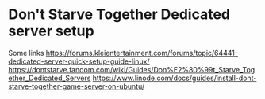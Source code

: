 # Don't Starve Together Dedicated server setup

Some links
https://forums.kleientertainment.com/forums/topic/64441-dedicated-server-quick-setup-guide-linux/
https://dontstarve.fandom.com/wiki/Guides/Don%E2%80%99t_Starve_Together_Dedicated_Servers
https://www.linode.com/docs/guides/install-dont-starve-together-game-server-on-ubuntu/
